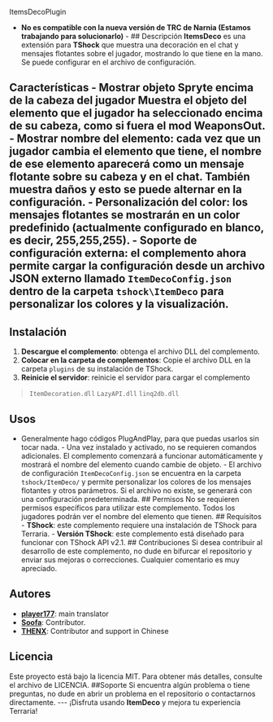 ItemsDecoPlugin

- **No es compatible con la nueva versión de TRC de Narnia (Estamos trabajando para solucionarlo)** - ## Descripción **ItemsDeco** es una extensión para **TShock** que muestra una decoración en el chat y mensajes flotantes sobre el jugador, mostrando lo que tiene en la mano. Se puede configurar en el archivo de configuración.

## Características - **Mostrar objeto Spryte encima de la cabeza del jugador** Muestra el objeto del elemento que el jugador ha seleccionado encima de su cabeza, como si fuera el mod WeaponsOut. - **Mostrar nombre del elemento**: cada vez que un jugador cambia el elemento que tiene, el nombre de ese elemento aparecerá como un mensaje flotante sobre su cabeza y en el chat. También muestra daños y esto se puede alternar en la configuración. - **Personalización del color**: los mensajes flotantes se mostrarán en un color predefinido (actualmente configurado en blanco, es decir, 255,255,255). - **Soporte de configuración externa**: el complemento ahora permite cargar la configuración desde un archivo JSON externo llamado `ItemDecoConfig.json` dentro de la carpeta `tshock\ItemDeco` para personalizar los colores y la visualización.

## Instalación 

1. **Descargue el complemento**: obtenga el archivo DLL del complemento.
2. **Colocar en la carpeta de complementos**: Copie el archivo DLL en la carpeta `plugins` de su instalación de TShock.
3. **Reinicie el servidor**: reinicie el servidor para cargar el complemento


> `ItemDecoration.dll`
> `LazyAPI.dll`
> `linq2db.dll`

## Usos

- Generalmente hago códigos PlugAndPlay, para que puedas usarlos sin tocar nada. - Una vez instalado y activado, no se requieren comandos adicionales. El complemento comenzará a funcionar automáticamente y mostrará el nombre del elemento cuando cambie de objeto. - El archivo de configuración `ItemDecoConfig.json` se encuentra en la carpeta `tshock/ItemDeco/` y permite personalizar los colores de los mensajes flotantes y otros parámetros. Si el archivo no existe, se generará con una configuración predeterminada. ## Permisos No se requieren permisos específicos para utilizar este complemento. Todos los jugadores podrán ver el nombre del elemento que tienen. ## Requisitos - **TShock**: este complemento requiere una instalación de TShock para Terraria. - **Versión TShock**: este complemento está diseñado para funcionar con TShock API v2.1. ## Contribuciones Si desea contribuir al desarrollo de este complemento, no dude en bifurcar el repositorio y enviar sus mejoras o correcciones. Cualquier comentario es muy apreciado.

## Autores

- **[player177](https://github.com/Player177-YT)**: main translator
- **[Soofa](https://github.com/Soof4)**: Contributor.
- **[THENX](https://github.com/THEXN)**: Contributor and support in Chinese

## Licencia

Este proyecto está bajo la licencia MIT. Para obtener más detalles, consulte el archivo de LICENCIA. ##Soporte Si encuentra algún problema o tiene preguntas, no dude en abrir un problema en el repositorio o contactarnos directamente. --- ¡Disfruta usando **ItemDeco** y mejora tu experiencia Terraria!
